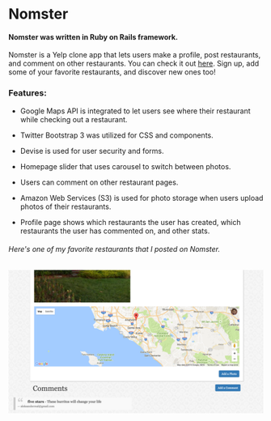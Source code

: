 # Nomster

#### Nomster was written in Ruby on Rails framework. 

Nomster is a Yelp clone app that lets users make a profile, post restaurants, and comment on other restaurants. You can check it out [here](https://nomster-aleks-real.herokuapp.com/). Sign up, add some of your favorite restaurants, and discover new ones too!

### Features:
* Google Maps API is integrated to let users see where their restaurant while checking out a restaurant.

* Twitter Bootstrap 3 was utilized for CSS and components.

* Devise is used for user security and forms.

* Homepage slider that uses carousel to switch between photos.

* Users can comment on other restaurant pages.

* Amazon Web Services (S3) is used for photo storage when users upload photos of their restaurants.

* Profile page shows which restaurants the user has created, which restaurants the user has commented on, and other stats.

###### Here's one of my favorite restaurants that I posted on Nomster.
![alt tag](https://github.com/AlekstheRealist/Nomster/blob/master/app/assets/images/Screen%20Shot%202016-08-17%20at%204.43.23%20PM.png)